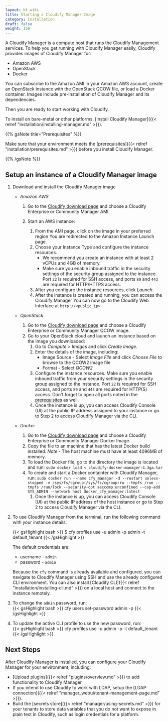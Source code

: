 ```yaml
---
layout: bt_wiki
title: Starting a Cloudify Manager Image
category: Installation
draft: false
weight: 150
---
```

A Cloudify Manager is a compute host that runs the Cloudify Management services. To help you get running with Cloudify Manager easily, Cloudify provides images of Cloudify Manager for:

* Amazon AWS
* OpenStack
* Docker

You can subscribe to the Amazon AMI in your Amazon AWS account,  create an OpenStack instance with the OpenStack QCOW file, or load a Docker container. Images include pre-installation of Cloudify Manager and its dependencies.

Then you are ready to start working with Cloudify.

To install on bare-metal or other platforms, [install Cloudify Manager]({{< relref "installation/installing-manager.md" >}}).

{{% gsNote title="Prerequisites" %}}

Make sure that your environment meets the [prerequisites]({{< relref "installation/prerequisites.md" >}}) before you install Cloudify Manager.

{{% /gsNote %}}

## Setup an instance of a Cloudify Manager image

1. Download and install the Cloudify Manager image

    * *Amazon AWS*
    
        1. Go to the [Cloudify download page](http://cloudify.co/download/) and choose a Cloudify Enterprise or Community Manager AMI.
        1. Start an AWS instance:

            1. From the AMI page, click on the image in your preferred region
            You are redirected to the Amazon Instance Launch page.
            1. Choose your Instance Type and configure the instance resources.
                * We recommend you create an instance with at least 2 vCPUs and 4GB of memory.
                * Make sure you enable inbound traffic in the security settings of the security group assigned to the instance. Port `22` is required for SSH access, and ports `80` and `443` are required for HTTP/HTTPS access.
            1. After you configure the instance resources, click *Launch*.
            1. After the instance is created and running, you can access the Cloudify Manager
        You can now go to the Cloudify Web Interface at `http://<public_ip>`.

    * *OpenStack*
        1. Go to the [Cloudify download page](http://cloudify.co/download/) and choose a Cloudify Enterprise or Community Manager QCOW image.
        1. Go to your OpenStack cloud and launch an instance based on the image you downloaded:
            1. Go to *Compute* > *Images* and click *Create Image*.
            1. Enter the details of the image, including:
                * Image Source - Select *Image File* and click *Choose File* to browse to the QCOW2 image file
                * Format - Select *QCOW2*
            1. Configure the instance resources.
                Make sure you enable inbound traffic from your security settings in the security group assigned to the instance. Port `22` is required for SSH access, and ports `80` and `443` are required for HTTP(S) access. Don't forget to open all ports noted in the [prerequisites](https://docs.cloudify.co/latest/installation/prerequisites/) as well.
            1. Once the instance is up, you can access Cloudify Console (UI) at the public IP address assigned to your instance or go to Step 2 to access Cloudify Manager via the CLI.

    * *Docker*
        1. Go to the [Cloudify download page](http://cloudify.co/download/) and choose a Cloudify Enterprise or Community Manager Docker Image.
        1. Copy the file to an machine that has the latest Docker build installed.
            *Note* - The host machine must have at least 4096MB of memory.
        1. To load the Docker file, go to the directory the image is located and run: `sudo docker load < cloudify-docker-manager-4.3ga.tar` 
        1. To create and start a Docker containter with Cloudify Manager, run: `sudo docker run --name cfy_manager -d --restart unless-stopped -v /sys/fs/cgroup:/sys/fs/cgroup:ro --tmpfs /run --tmpfs /run/lock --security-opt seccomp:unconfined --cap-add SYS_ADMIN --network host docker_cfy_manager:latest`
            1. Once the instance is up, you can access Cloudify Console (UI) at the public IP address of the host instance or go to Step 2 to access Cloudify Manager via the CLI.


1. To use Cloudify Manager from the terminal, run the following command with your instance details.
    
    {{< gsHighlight  bash  >}}
    $ cfy profiles use <manager-ip> -u admin -p admin -t default_tenant
    {{< /gsHighlight >}}
   
    The default credentials are:

    * username - ```admin```
    * password - ```admin```

    Because the `cfy` command is already available and configured, you can navigate to Cloudify Manager using SSH and use the already configured CLI environment. You can also install [Cloudify CLI]({{< relref "installation/installing-cli.md" >}}) on a local host and connect to the instance remotely.

1. To change the `admin` password, run:   
    {{< gsHighlight  bash  >}}
    cfy users set-password admin -p <new-password>
    {{< /gsHighlight >}}

1. To update the active CLI profile to use the new password, run:   
    {{< gsHighlight  bash  >}}
    cfy profiles use <manager-ip> -u admin -p <the-new-password> -t default_tenant
    {{< /gsHighlight >}}
 
## Next Steps

After Cloudify Manager is installed, you can configure your Cloudify Manager for your environment, including:

* [Upload plugins]({{< relref "plugins/overview.md" >}}) to add functionality to Cloudify Manager
* If you intend to use Cloudify to work with LDAP, setup the [LDAP connection]({{< relref "manager_webui/tenant-management-page.md" >}}).
* Build the [secrets store]({{< relref "manager/using-secrets.md" >}}) for your tenants to store data variables that you do not want to expose in plain text in Cloudify, such as login credentials for a platform.
